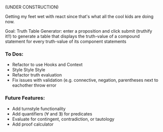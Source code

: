 (UNDER CONSTRUCTION)

Getting my feet wet with react since that's what all the cool kids are doing now. 

Goal: Truth Table Generator: enter a proposition and click submit (truthify it!!) to generate a table that displays the truth-value of a compound statement for every truth-value of its component statements 



<h3>To Dos:</h3>
    <ul>
        <li>Refactor to use Hooks and Context</li>
        <li>Style Style Style</li>
        <li>Refactor truth evaluation</li>
        <li>Fix issues with validation (e.g. connective, negation, parentheses next to eachother throw error</li>
    </ul>

<h3>Future Features:</h3>
    <ul>
        <li>Add turnstyle functionality</li>
        <li>Add quantifiers (∀ and ∃) for predicates</li>
        <li>Evaluate for contingent, contradiction, or tautology</li>
        <li>Add proof calculator</li>
    </ul>
